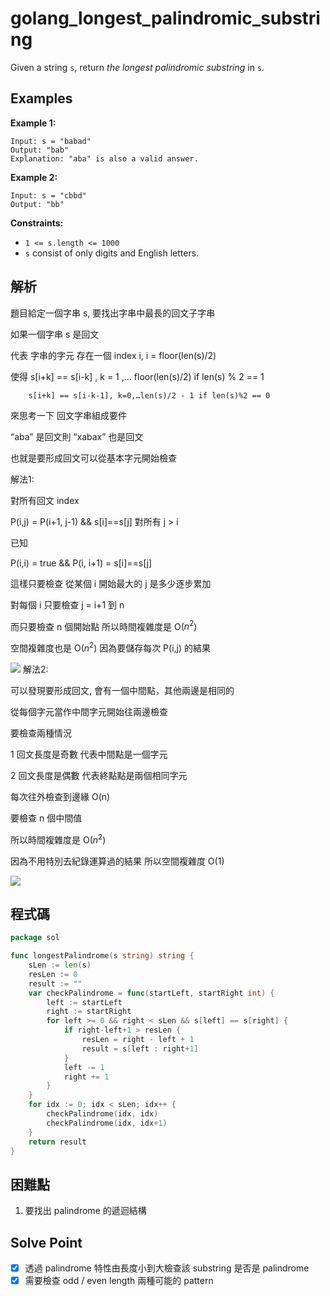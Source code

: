 # golang_longest_palindromic_substring

Given a string `s`, return *the longest palindromic substring* in `s`.

## Examples

**Example 1:**

```
Input: s = "babad"
Output: "bab"
Explanation: "aba" is also a valid answer.

```

**Example 2:**

```
Input: s = "cbbd"
Output: "bb"

```

**Constraints:**

- `1 <= s.length <= 1000`
- `s` consist of only digits and English letters.

## 解析

題目給定一個字串 s, 要找出字串中最長的回文子字串

如果一個字串 s 是回文 

代表 字串的字元 存在一個 index i, i = floor(len(s)/2)    

使得 s[i+k] == s[i-k] , k = 1 ,…  floor(len(s)/2) if len(s) % 2 == 1

        s[i+k] == s[i-k-1], k=0,…len(s)/2 - 1 if len(s)%2 == 0

來思考一下 回文字串組成要件

“aba” 是回文則 “xabax” 也是回文

也就是要形成回文可以從基本字元開始檢查

解法1:

對所有回文 index

P(i,j) = P(i+1, j-1) && s[i]==s[j] 對所有 j > i

已知 

P(i,i) = true && P(i, i+1) = s[i]==s[j]

這樣只要檢查 從某個 i 開始最大的 j 是多少逐步累加 

對每個 i 只要檢查 j = i+1 到 n 

而只要檢查 n 個開始點 所以時間複雜度是 O($n^2$)

空間複雜度也是 O($n^2$) 因為要儲存每次 P(i,j) 的結果

![](https://i.imgur.com/u6sJCR1.png)
解法2:

可以發現要形成回文, 會有一個中間點，其他兩邊是相同的

從每個字元當作中間字元開始往兩邊檢查

要檢查兩種情況

1 回文長度是奇數 代表中間點是一個字元

2 回文長度是偶數 代表終點點是兩個相同字元

每次往外檢查到邊緣 O(n)

要檢查 n 個中間值

所以時間複雜度是 O($n^2$)

因為不用特別去紀錄運算過的結果 所以空間複雜度 O(1)

![](https://i.imgur.com/Inl8a70.png)

## 程式碼
```go
package sol

func longestPalindrome(s string) string {
	sLen := len(s)
	resLen := 0
	result := ""
	var checkPalindrome = func(startLeft, startRight int) {
		left := startLeft
		right := startRight
		for left >= 0 && right < sLen && s[left] == s[right] {
			if right-left+1 > resLen {
				resLen = right - left + 1
				result = s[left : right+1]
			}
			left -= 1
			right += 1
		}
	}
	for idx := 0; idx < sLen; idx++ {
		checkPalindrome(idx, idx)
		checkPalindrome(idx, idx+1)
	}
	return result
}
```
## 困難點

1. 要找出 palindrome 的遞迴結構

## Solve Point

- [x]  透過 palindrome 特性由長度小到大檢查該 substring 是否是 palindrome
- [x]  需要檢查 odd / even length 兩種可能的 pattern
